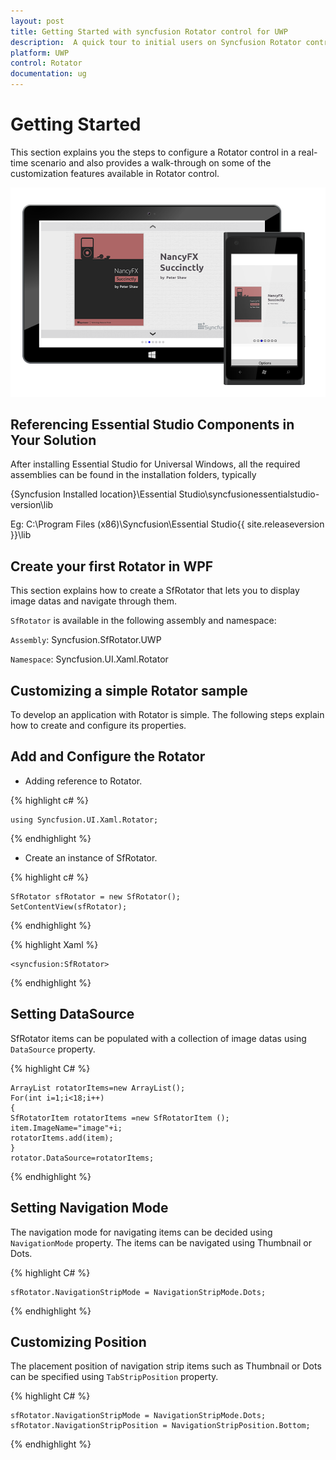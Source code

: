 ```yaml
---
layout: post
title: Getting Started with syncfusion Rotator control for UWP
description:  A quick tour to initial users on Syncfusion Rotator control for UWP platform
platform: UWP
control: Rotator
documentation: ug
---
```


# Getting Started

This section explains you the steps to configure a Rotator control in a real-time scenario and also provides a walk-through on some of the customization features available in Rotator control.

![](Images/rotator.png)

## Referencing Essential Studio Components in Your Solution	

After installing Essential Studio for Universal Windows, all the required assemblies can be found in the installation folders, typically

{Syncfusion Installed location}\Essential Studio\syncfusionessentialstudio-version\lib

Eg: C:\Program Files (x86)\Syncfusion\Essential Studio\{{ site.releaseversion }}\lib

## Create your first Rotator in WPF

This section explains how to create a SfRotator that lets you to display image datas and navigate through them.

`SfRotator` is available in the following assembly and namespace:

`Assembly`: Syncfusion.SfRotator.UWP

`Namespace`: Syncfusion.UI.Xaml.Rotator


## Customizing a simple Rotator sample

To develop an application with Rotator is simple. The following steps explain how to create and configure its properties.

## Add and Configure the Rotator

* Adding reference to Rotator.

{% highlight c# %}

	using Syncfusion.UI.Xaml.Rotator; 

{% endhighlight %}


* Create an instance of SfRotator.


{% highlight c# %}		

	SfRotator sfRotator = new SfRotator();
	SetContentView(sfRotator);

{% endhighlight %}

{% highlight Xaml %}		

    <syncfusion:SfRotator>

{% endhighlight %}
 


## Setting DataSource

SfRotator items can be populated with a collection of image datas using `DataSource` property.

{% highlight C# %}

	ArrayList rotatorItems=new ArrayList();
	For(int i=1;i<18;i++)
	{
	SfRotatorItem rotatorItems =new SfRotatorItem ();
	item.ImageName="image"+i;
	rotatorItems.add(item);
	}
	rotator.DataSource=rotatorItems;

{% endhighlight %}

## Setting Navigation Mode

The navigation mode for navigating items can be decided using `NavigationMode` property. The items can be navigated using Thumbnail or Dots.

{% highlight C# %}	

	sfRotator.NavigationStripMode = NavigationStripMode.Dots;

{% endhighlight %}

## Customizing Position

The placement position of navigation strip items such as Thumbnail or Dots can be specified using `TabStripPosition` property. 

{% highlight C# %}	

	sfRotator.NavigationStripMode = NavigationStripMode.Dots;
	sfRotator.NavigationStripPosition = NavigationStripPosition.Bottom;
	
{% endhighlight %}